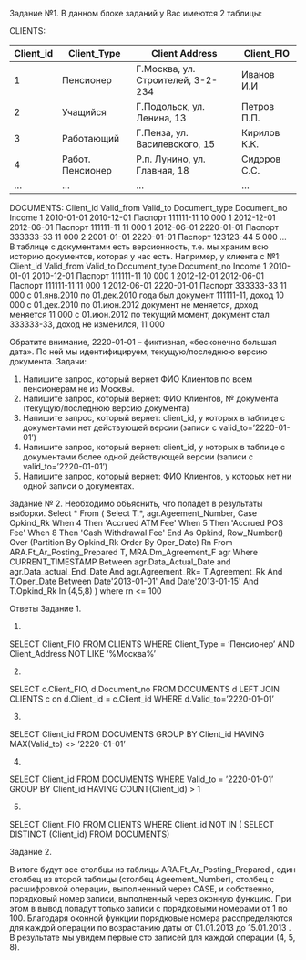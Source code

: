 Задание №1.
В данном блоке заданий у Вас имеются 2 таблицы:

CLIENTS:

|Client_id|	Client_Type|	Client Address|	Client_FIO|
|---------|-----------|-----------|---------|
|1|	Пенсионер|	Г.Москва, ул. Строителей, 3-2-234|	Иванов И.И|
|2|	Учащийся|	Г.Подольск, ул. Ленина, 13|	Петров П.П.|
|3|	Работающий|	Г.Пенза, ул. Василевского, 15|	Кирилов К.К.|
|4|	Работ. Пенсионер|	Р.п. Лунино, ул. Главная, 18|	Сидоров С.С.|
|…|	…	|…	|…|

DOCUMENTS:
Client_id	Valid_from	Valid_to	Document_type	Document_no	Income
1	2010-01-01	2010-12-01	Паспорт	111111-11	10 000
1	2012-12-01	2012-06-01	Паспорт	111111-11	11 000
1	2012-06-01	2220-01-01	Паспорт	333333-33	11 000
2	2001-01-01	2220-01-01	Паспорт	123123-44	5 000
…					
В таблице с документами есть версионность, т.е. мы храним всю историю документов, которая у нас есть. Например, у клиента с №1:
Client_id	Valid_from	Valid_to	Document_type	Document_no	Income
1	2010-01-01	2010-12-01	Паспорт	111111-11	10 000
1	2012-12-01	2012-06-01	Паспорт	111111-11	11 000
1	2012-06-01	2220-01-01	Паспорт	333333-33	11 000
с 01.янв.2010 по 01.дек.2010 года был документ 111111-11, доход 10 000
с 01.дек.2010 по 01.июн.2012 документ не меняется, доход меняется 11 000
с 01.июн.2012 по текущий момент, документ стал 333333-33, доход не изменился, 11 000

Обратите внимание, 2220-01-01 – фиктивная, «бесконечно большая дата». По ней мы идентифицируем, текущую/последнюю версию документа.
Задачи:
1)	Напишите запрос, который вернет ФИО Клиентов по всем пенсионерам не из Москвы.
2)	Напишите запрос, который вернет: ФИО Клиентов, № документа (текущую/последнюю версию документа)
3)	Напишите запрос, который вернет: client_id, у которых в таблице с документами нет действующей версии (записи с valid_to=’2220-01-01’)
4)	Напишите запрос, который вернет: client_id, у которых в таблице с документами более одной действующей версии (записи с valid_to=’2220-01-01’)
5)	Напишите запрос, который вернет: ФИО Клиентов, у которых нет ни одной записи о документах.

Задание № 2.
Необходимо объяснить, что попадет в результаты выборки. 
Select * From (
  Select 
    T.*, 
    agr.Ageement_Number,
    Case Opkind_Rk 
      When 4 Then 'Accrued ATM Fee'
      When 5 Then 'Accrued POS Fee'
      When 8 Then 'Cash Withdrawal Fee'
    End As Opkind,
    Row_Number() Over (Partition By Opkind_Rk Order By Oper_Date) Rn
  From ARA.Ft_Ar_Posting_Prepared T,
     MRA.Dm_Agreement_F agr
  Where 
    CURRENT_TIMESTAMP Between agr.Data_Actual_Date and agr.Data_actual_End_Date 
     And agr.Agreement_Rk= T.Agreement_Rk
    And T.Oper_Date Between Date'2013-01-01' And  Date'2013-01-15'
    And T.Opkind_Rk In (4,5,8)
) 
where rn <= 100



Ответы
Задание 1.

1.
SELECT Client_FIO
FROM CLIENTS 
WHERE Client_Type = ‘Пенсионер’ AND Client_Address NOT LIKE ‘%Москва%’

2. 
SELECT c.Client_FIO, d.Document_no
FROM DOCUMENTS d LEFT JOIN CLIENTS c on d.Client_id = c.Client_id
WHERE d.Valid_to=’2220-01-01’

3.
SELECT Client_id
FROM DOCUMENTS
GROUP BY Client_id
HAVING MAX(Valid_to) <> ’2220-01-01’

4.
SELECT Client_id
FROM DOCUMENTS
WHERE Valid_to = ’2220-01-01’
GROUP BY Client_id
HAVING COUNT(Client_id) > 1


5.
SELECT Client_FIO
FROM CLIENTS
WHERE Client_id NOT IN (
SELECT DISTINCT (Client_id)
FROM DOCUMENTS)



Задание 2.


В итоге будут все столбцы из таблицы ARA.Ft_Ar_Posting_Prepared , один столбец из второй таблицы (столбец Ageement_Number), столбец с расшифровкой операции, выполненный через CASE, и собственно, порядковый номер записи, выполненный через оконную функцию. При этом в вывод попадут только записи с порядковыми номерами от 1 по 100. Благодаря оконной функции порядковые номера расспределяются для каждой операции по возрастанию даты от 01.01.2013 до 15.01.2013 . В результате мы увидем первые сто записей для каждой операции (4, 5, 8).
